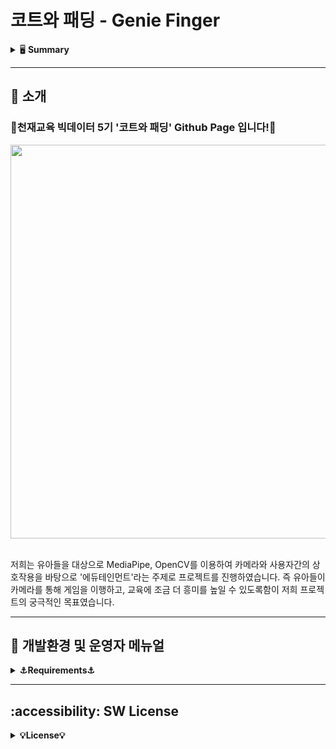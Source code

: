 # 코트와 패딩 - Genie Finger

<details>
<summary>🖥 <b>Summary</b></summary><br>
  
### Team Name - 코트와 패딩
### Content Name - Genie Finger
### Team Member & R&R


<table>
  <tr>
    <td align="center">
    <a href="https://github.com/k-3730">
    <img src="https://github.com/k-3730.png" width="150px;" alt="홍준"/>
    <br />
    <sub>
    <b>권홍준</b><br>
    <b> :bulb: PM 및 컨텐츠 개발</b>
    </sub>
    </a>
    <br />
    <td align="center">
    <a href="https://github.com/dony1220">
    <img src="https://github.com/dony1220.png" width="150px;" alt="도현"/>
    <br />
    <sub>
    <b>김도현</b><br>
    <b>🌟 컨텐츠 개발 및 웹 개발</b>
    </sub>
    </a>
    <td align="center">
    <a href="https://github.com/dnddl6962">
    <img src="https://github.com/dnddl6962.png" width="150px;" alt="웅"/>
    <br />
    <sub>
    <b>장 웅</b><br>
    <b>🌟 웹 개발 및 컨텐츠 개발, 로그 연동</b>
    </sub>
    </a>
    <br />
    </td>
    <td align="center">
    <a href="https://github.com/surplus96">
    <img src="https://github.com/surplus96.png" width="150px;" alt="태영"/>
    <br />
    <sub>
    <b>최태영</b><br>
    <b> :bulb: 컨텐츠 개발 및 코드 정제</b>
    </sub>
    </a>
    <br />
    </td>    
    <br />
    </td>
  </tr>
</table>
<br/>


<h3 align="left"><b>🛠 Used Tool/Stack 🛠</b></h3>
</br>
<p align="left">


<img alt="Python" src ="https://img.shields.io/badge/Python-3776AB.svg?&style=for-the-badge&logo=Python&logoColor=white"/>
<img alt="TensorFlow" src ="https://img.shields.io/badge/TensorFlow-FF6F00.svg?&style=for-the-badge&logo=TensorFlow&logoColor=black"/>
<img alt="Jupyter" src ="https://img.shields.io/badge/Jupyter-F37626.svg?&style=for-the-badge&logo=Jupyter&logoColor=white"/>
<img alt="OpenCV" src ="https://img.shields.io/badge/OpenCV-5C3EE8.svg?&style=for-the-badge&logo=OpenCV&logoColor=white"/>
<img alt="OpenAI" src ="https://img.shields.io/badge/OpenAI-412991.svg?&style=for-the-badge&logo=OpenAI&logoColor=white"/>
<img alt="Anaconda" src ="https://img.shields.io/badge/Anaconda-44A833.svg?&style=for-the-badge&logo=Anaconda&logoColor=black"/>
<img alt="Flask" src ="https://img.shields.io/badge/Flask-000000.svg?&style=for-the-badge&logo=Flask&logoColor=white"/>


<h3 align="left"><b>🛠 Used SCM 🛠</b></h3>
</br>
<p align="left">
<img alt="GitHub" src ="https://img.shields.io/badge/GitHub-181717.svg?&style=for-the-badge&logo=GitHub&logoColor=white"/>
<img alt="Slack" src ="https://img.shields.io/badge/Slack-4A154B.svg?&style=for-the-badge&logo=Slack&logoColor=pupple"/>

</details>


- - -
## 📃 **소개**
### **🥇천재교육 빅데이터 5기 '코트와 패딩' Github Page 입니다!🥇**

<p align="left">
  <img src="https://github.com/dnddl6962/flask/assets/96913965/0af57721-4025-4458-9333-cb2df39dabb8" width = "630px">
</p>
<br>
저희는 유아들을 대상으로 MediaPipe, OpenCV를 이용하여 카메라와 사용자간의 상호작용을 바탕으로 '에듀테인먼트'라는 주제로 프로젝트를 진행하였습니다.
즉 유아들이 카메라를 통해 게임을 이행하고, 교육에 조금 더 흥미를 높일 수 있도록함이 저희 프로젝트의 궁극적인 목표였습니다.

- - -

## **🥑 개발환경 및 운영자 메뉴얼**
<details>
<summary><b>⚓Requirements⚓</b></summary>
  <br>
  1. 주요 개발환경
  <br>
  <br>
    - Flask == 3.0.0
  <br>
    - cvzone == 1.6.1
  <br>
    - mediapipe == 0.10.9
  <br>
    - opencv-contrib-python == 4.9.0.80
  <br>
    - opencv-python == 4.9.0.80
  <br>
    - PyAutoGUI == 0.9.54
  <br>
    - pynput == 1.7.6
  <br>
    - requirements.txt를 별첨하였으며 requirements.txt를 install을 통해 라이브러리를 설치하여 적절하게 환경 Setting이 가능합니다.
  <br>
  <br>
  2. 운영자 메뉴얼
  <br>
  
  - tools 폴더에 담긴 파일에 모든 컨텐츠들이 담겨 있으며, app 파일 하나를 실행했을시에, 돌아갈 수 있도록 분기 처리를 진행하였습니다. 따라서, app.py 코드를 실행하였을 때, 모든 컨텐츠들이 작동하며 app.py 파일에서 Port 번호를 조절하여 User가 사용하는 환경과 상황에 걸맞게 세팅하게끔 설정해 놓았습니다. 뿐만 아니라 Font_path를 커스텀하게 설정해야 합니다.
  
  - 후에 Flask를 실행하면 컨텐츠를 이용할 수 있습니다.

  - 뿐만 아니라, 개인정보동의 항목을 추가하여 사용자가 웹 캠에 나오는 이미지에 대해서 해당 정보와 로그에 대한 개인정보 수용 여부 UI를 보여주며, 동의하면 해당 컨텐츠가 실행될 것이며 동의하지 않을 시 컨텐츠가 종료됩니다.
  </br>
  
</details>

- - -
## **:accessibility: SW License**
<details>
<summary><b>💡License💡</b></summary>
1. Font : **JalnanGothic.TTF**
   <p align='left'>
      <img width="400" alt="20231121110245_KakaoTalk_20231120_190823851" src="https://github.com/dnddl6962/flask/assets/96913965/848d1362-738e-4b94-9e19-6356e5380959" width = "630px">
     <br>
     해당 링크를 참조해서 폰트를 다운받아주시고, 라이센스를 참고해주시기 바랍니다.
     <br>
     https://image.goodchoice.kr/images/jalnan_font/jalnan-font-190124ver.pdf
     <br>
     <br>
     
2. MediaPipe : **Apache 2.0 License**
   
   - 해당 라이브러리는 Apache 2.0 License에 의거합니다. 따라서 MediaPipe License를 별첨하였으며 라이센스에 대해서는 해당 파일을 참조하시면 됩니다.
   </p>
   
3. CVZONE : **MIT License**
   - 해당 라이브러리는 MIT License에 의거합니다. 따라서 MIT License를 별첨하였으며 라이센스에 대해서는 해당 파일을 참조하시면 됩니다.
   
4. Flask : **BSD License**
   - 해당 라이브러리는 BSD License에 의거합니다. 따라서 BSD License를 별첨하였으며 라이센스에 대해서는 해당 파일을 참조하시면 됩니다.

5. Pillow : **PIL Software License**
   - 해당 라이브러리는 PIL Software License에 의거합니다. 따라서 PIL Software License를 별첨하였으며 라이센스에 대해서는 해당 파일을 참조하시면 됩니다.

</details>

